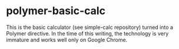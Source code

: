 # polymer-basic-calc
This is the basic calculator (see simple-calc repository) turned into a Polymer directive. In the time of this writing, the technology is very immature and works well only on Google Chrome.  

